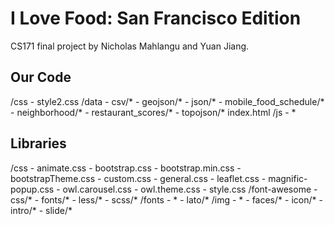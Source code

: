 # I Love Food: San Francisco Edition

CS171 final project by Nicholas Mahlangu and Yuan Jiang.

## Our Code
/css
	- style2.css
/data
	- csv/*
	- geojson/*
	- json/*
	- mobile_food_schedule/*
	- neighborhood/*
	- restaurant_scores/*
	- topojson/*
index.html
/js
	- *


## Libraries
/css
	- animate.css
	- bootstrap.css
	- bootstrap.min.css
	- bootstrapTheme.css
	- custom.css
	- general.css
	- leaflet.css
	- magnific-popup.css
	- owl.carousel.css
	- owl.theme.css
	- style.css
/font-awesome
	- css/*
	- fonts/*
	- less/*
	- scss/*
/fonts
	- *
	- lato/*
/img
	- *
	- faces/*
	- icon/*
	- intro/*
	- slide/*

